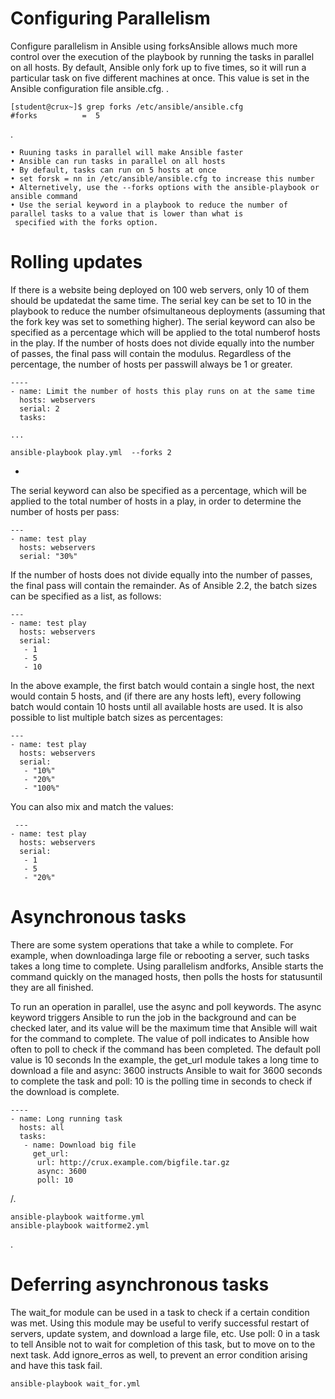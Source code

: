# Configuring Parallelism
  Configure parallelism in Ansible using forksAnsible allows much more control over the execution of the playbook by 
  running the tasks in parallel on all hosts. By default, Ansible only fork up to five times, so it will run a particular
  task on five different machines at once. This value is set in the Ansible configuration file ansible.cfg.
  .

    [student@crux~]$ grep forks /etc/ansible/ansible.cfg
    #forks          =  5
.

    • Ruuning tasks in parallel will make Ansible faster
    • Ansible can run tasks in parallel on all hosts
    • By default, tasks can run on 5 hosts at once
    • set forsk = nn in /etc/ansible/ansible.cfg to increase this number
    • Alternetively, use the --forks options with the ansible-playbook or ansible command
    • Use the serial keyword in a playbook to reduce the number of parallel tasks to a value that is lower than what is 
     specified with the forks option. 

# Rolling updates
If there is a website being deployed on 100 web servers, only 10 of them should be updatedat the same time.
The serial key can be set to 10 in the playbook to reduce the number ofsimultaneous deployments (assuming that
the fork key was set to something higher). The serial keyword can also be specified as a percentage which will be
applied to the total numberof hosts in the play. If the number of hosts does not divide equally into the number 
of passes, the final pass will contain the modulus. Regardless of the percentage, the number of hosts per passwill
always be 1 or greater.

    ----
    - name: Limit the number of hosts this play runs on at the same time
      hosts: webservers
      serial: 2
      tasks:
          
    ...   
           
    ansible-playbook play.yml  --forks 2
   
 -
The serial keyword can also be specified as a percentage, which will be applied to the total number of hosts in a play,
in order to determine the number of hosts per pass:

    ---
    - name: test play
      hosts: webservers
      serial: "30%"

If the number of hosts does not divide equally into the number of passes, the final pass will contain the remainder.
As of Ansible 2.2, the batch sizes can be specified as a list, as follows:

    ---
    - name: test play
      hosts: webservers
      serial:
       - 1
       - 5
       - 10

In the above example, the first batch would contain a single host, the next would contain 5 hosts, and (if there are any hosts
left), every following batch would contain 10 hosts until all available hosts are used.
It is also possible to list multiple batch sizes as percentages:

    ---
    - name: test play
      hosts: webservers
      serial:
       - "10%"
       - "20%"
       - "100%"

You can also mix and match the values:

     ---
    - name: test play
      hosts: webservers
      serial:
       - 1
       - 5
       - "20%"
 


# Asynchronous tasks
There are some system operations that take a while to complete. For example, when downloadinga large file or rebooting a server,
such tasks takes a long time to complete. Using parallelism andforks, Ansible starts the command quickly on the managed hosts, then
polls the hosts for statusuntil they are all finished.

To run an operation in parallel, use the async and poll keywords. The async keyword triggers Ansible to run the job in the background 
and can be checked later, and its value will be the maximum time that Ansible will wait for the command to complete. The value of poll 
indicates to Ansible how often to poll to check if the command has been completed. The default poll value is 10 seconds
In the example, the get_url module takes a long time to download a file and async: 3600 instructs Ansible to wait for 3600 
seconds to complete the task and poll: 10 is the polling time in seconds to check if the download is complete.

    ----
    - name: Long running task 
      hosts: all  
      tasks:    
       - name: Download big file
         get_url: 
          url: http://crux.example.com/bigfile.tar.gz
          async: 3600
          poll: 10
/.

    ansible-playbook waitforme.yml
    ansible-playbook waitforme2.yml
        
 .

# Deferring asynchronous tasks

The wait_for module can be used in a task to check if a certain condition was met.
Using this module may be useful to verify successful restart of servers, update system,
and download a large file, etc.
Use poll: 0 in a task to tell Ansible not to wait for completion of this task, but to move
on to the next task. Add ignore_erros as well, to prevent an error condition arising and have
this task fail.

    ansible-playbook wait_for.yml
